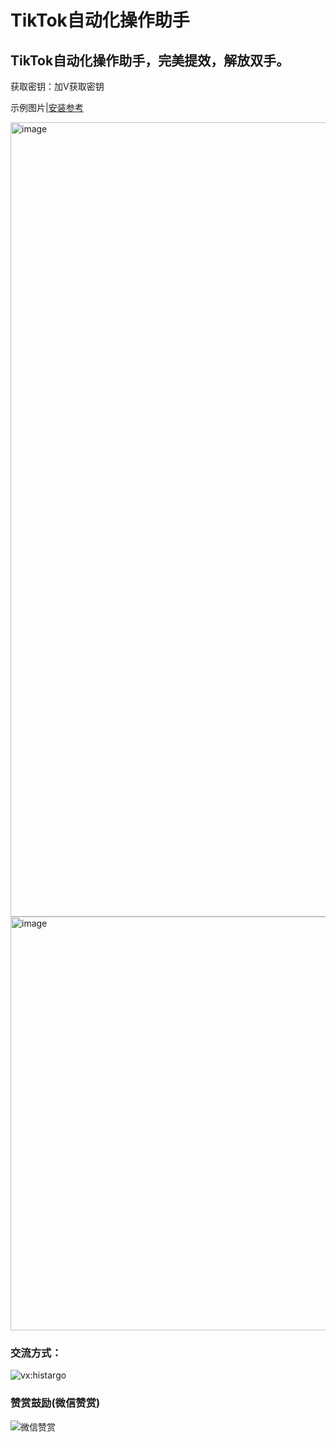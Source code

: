 # TikTok自动化操作助手

## TikTok自动化操作助手，完美提效，解放双手。

获取密钥：加V获取密钥

示例图片|[安装参考](https://www.bilibili.com/video/BV1514y1U7Uw/?vd_source=07bc57c14ff07a0d104533f8de5fb6d3)

<img width="1271" alt="image" src="https://github.com/niemingxing/tiktokzhibo/assets/7400829/34544539-0c41-46bb-b1f5-e2fa427b962f">

<img width="662" alt="image" src="https://github.com/niemingxing/tiktokzhibo/assets/7400829/2a221d08-3f34-4f66-a267-cf34b4a1654d">


### 交流方式：

![vx:histargo](https://i.ibb.co/hMbTs1G/a3779b33-bfe2-4ff9-a592-f0ec090a3055-1-2.jpg)

### 赞赏鼓励(微信赞赏)

![微信赞赏](https://github.com/niemingxing/search-recommendations/assets/7400829/ddd8b306-9cd4-448c-9700-4eea9ce630fb)
